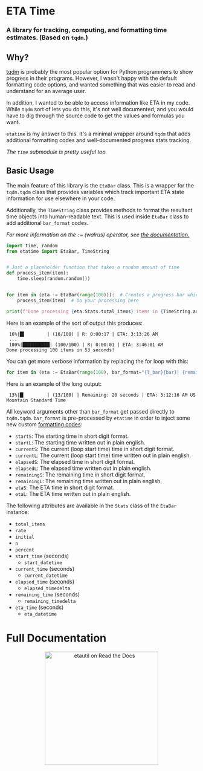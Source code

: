 # ETA Time
### A library for tracking, computing, and formatting time estimates. (Based on `tqdm`.)

## Why?
[tqdm](https://github.com/tqdm/tqdm) is probably the most popular option for Python programmers to show progress in their programs. However, I wasn't happy with the default formatting code options, and wanted something that was easier to read and understand for an average user.

In addition, I wanted to be able to access information like ETA in my code. While `tqdm` sort of lets you do this, it's not well documented, and you would have to dig through the source code to get the values and formulas you want.

`etatime` is my answer to this. It's a minimal wrapper around `tqdm` that adds additional formatting codes and well-documented progress stats tracking.

*The `time` submodule is pretty useful too.*

## Basic Usage
The main feature of this library is the `EtaBar` class. This is a wrapper for the `tqdm.tqdm` class that provides variables which track important ETA state information for use elsewhere in your code.

Additionally, the `TimeString` class provides methods to format the resultant time objects into human-readable text. This is used inside `EtaBar` class to add additional `bar_format` codes.

*For more information on the `:=` (walrus) operator, see [the documentation.](https://docs.python.org/3/whatsnew/3.8.html#assignment-expressions)*

```python
import time, random
from etatime import EtaBar, TimeString


# Just a placeholder function that takes a random amount of time
def process_item(item):
    time.sleep(random.random())


for item in (eta := EtaBar(range(100))):  # Creates a progress bar which tracks stats
    process_item(item)  # Do your processing here

print(f"Done processing {eta.Stats.total_items} items in {TimeString.automatic(eta.Stats.elapsed_timedelta, long=True)}!\n")
```
Here is an example of the sort of output this produces:
```
 16%|█▌        | (16/100) | R: 0:00:17 | ETA: 3:13:26 AM
 ...
 100%|██████████| (100/100) | R: 0:00:01 | ETA: 3:46:01 AM
Done processing 100 items in 53 seconds!
```

You can get more verbose information by replacing the for loop with this:
```python
for item in (eta := EtaBar(range(100), bar_format="{l_bar}{bar}| {remainingL} | {etaL}")):
```
Here is an example of the long output:
```
 13%|█▎        | (13/100) | Remaining: 20 seconds | ETA: 3:12:16 AM US Mountain Standard Time
```

All keyword arguments other than `bar_format` get passed directly to `tqdm.tqdm`. `bar_format` is pre-processed by `etatime` in order to inject some new custom [formatting codes](https://tqdm.github.io/docs/tqdm/#tqdm-objects):
- `startS`: The starting time in short digit format.
- `startL`: The starting time written out in plain english.
- `currentS`: The current (loop start time) time in short digit format.
- `currentL`: The current (loop start time) time written out in plain english.
- `elapsedS`: The elapsed time in short digit format.
- `elapsedL`: The elapsed time written out in plain english.
- `remainingS`: The remaining time in short digit format.
- `remainingL`: The remaining time written out in plain english.
- `etaS`: The ETA time in short digit format.
- `etaL`: The ETA time written out in plain english.

The following attributes are available in the `Stats` class of the `EtaBar` instance:
- `total_items`
- `rate`
- `initial`
- `n`
- `percent`
- `start_time` (seconds)
  - `start_datetime`
- `current_time` (seconds)
  - `current_datetime`
- `elapsed_time` (seconds)
  - `elapsed_timedelta`
- `remaining_time` (seconds)
  - `remaining_timedelta`
- `eta_time` (seconds)
  - `eta_datetime`

# Full Documentation
<p align="center"><a href="https://etatime.readthedocs.io/en/latest/index.html"><img src="https://brand-guidelines.readthedocs.org/_images/logo-wordmark-vertical-dark.png" width="300px" alt="etautil on Read the Docs"></a></p>
